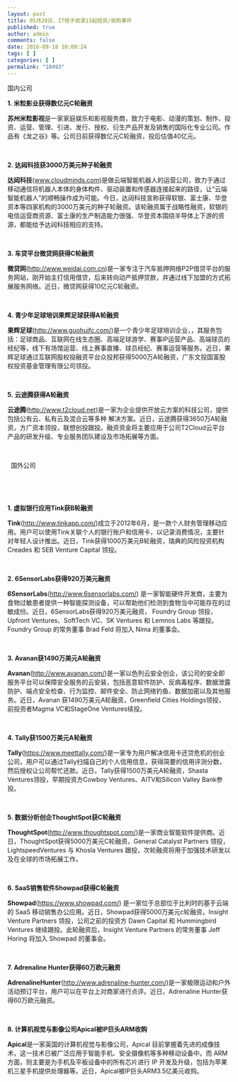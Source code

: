 ```yaml
---
layout: post
title: 05月20日，IT桔子收录13起投资/收购事件
published: true
author: admin
comments: false
date: 2016-09-18 10:09:24
tags: [ ]
categories: [ ]
permalink: "10493"
---
```

 国内公司   &nbsp; 

**1. 米粒影业获得数亿元C轮融资**

**苏州米粒影视**是一家家庭娱乐和影视服务商，致力于电影、动漫的策划、制作、投资、运营、管理、引进、发行、授权、衍生产品开发及销售的国际化专业公司。作品有《龙之谷》等。公司日前获得数亿元C轮融资，投后估值40亿元。

&nbsp;

**2. 达闼科技获3000万美元种子轮融资**

**达闼科技**(www.cloudminds.com)是做云端智能机器人的运营公司，致力于通过移动通信将机器人本体的身体构件、驱动装置和传感器连接起来的路径，让“云端智能机器人”的顺畅操作成为可能。今日，达闼科技宣称获得软银、富士康、华登资本等四家机构的3000万美元的种子轮融资。该轮融资属于战略性融资，软银的电信运营商资源、富士康的生产制造能力很强、华登资本围绕半导体上下游的资源，都能给予达闼科技相应的支持。

&nbsp;

**3. 车贷平台微贷网获得C轮融资**

**微贷网**(http://www.weidai.com.cn)是一家专注于汽车抵押网络P2P借贷平台的服务网站，刚开始主打信用借贷，后来转向动产抵押贷款，并通过线下加盟的方式拓展服务网络。近日，微贷网获得10亿元C轮融资。

&nbsp;

**4. 青少年足球培训果辉足球获得A轮融资**

**果辉足球**(http://www.guohuifc.com/)是一个青少年足球培训企业，，其服务包括：足球商品、互联网在线生态圈、高端足球游学、赛事IP运营产品、高端球员的经纪等，线下有场馆运营、线上赛事直播、球员经纪、赛事运营等服务。近日，果辉足球通过互联网股权投融资平台众投邦获得5000万A轮融资，广东文投国富股权投资基金管理有限公司领投。

&nbsp;

**5. 云途腾获得A轮融资**

**云途腾**(http://www.t2cloud.net)是一家为企业提供开放云方案的科技公司，提供包括公有云、私有云及混合云等多种 解决方案。近日，云途腾获得3650万A轮融资，方广资本领投，联想创投跟投。融资资金将主要应用于公司T2Cloud云平台产品的研发升级、专业服务团队建设及市场拓展等方面。

&nbsp;

&nbsp; 国外公司 

&nbsp;  &nbsp; 

&nbsp;

**1. 虚拟银行应用Tink获B轮融资**

**Tink**(http://www.tinkapp.com/)成立于2012年6月，是一款个人财务管理移动应用。用户可以使用Tink关联个人的银行账户和信用卡，以记录消费情况，主要针对年轻人设计推出。近日，Tink获得1000万美元B轮融资，瑞典的风险投资机构 Creades 和 SEB Venture Capital 领投。

&nbsp;

**2. 6SensorLabs获得920万美元融资**

**6SensorLabs**(http://www.6sensorlabs.com/) 是一家智能硬件开发商，主要为食物过敏患者提供一种智能探测设备，可以帮助他们检测到食物当中可能存在的过敏成份。近日，6SensorLabs获得920万美元融资， Foundry Group 领投， Upfront Ventures、SoftTech VC、SK Ventures 和 Lemnos Labs 等跟投。Foundry Group 的常务董事 Brad Feld 将加入 Nima 的董事会。

&nbsp;

**3. Avanan获1490万美元A轮融资**

**Avanan**(http://www.avanan.com/)是一家以色列云安全创企，该公司的安全即服务平台可以保障安全服务的云安装，包括恶意软件防护、反病毒程序、数据泄露防护、端点安全检查、行为监控、邮件安全、防止网络钓鱼、数据加密以及其他服务。近日，Avanan 获1490万美元A轮融资，Greenfield Cities Holdings领投，前投资者Magma VC和StageOne Ventures续投。

&nbsp;

**4. Tally获1500万美元A轮融资**

**Tally**(https://www.meettally.com/)是一家专为用户解决信用卡还贷危机的创业公司，用户可以通过Tally扫描自己的个人信用信息，获得简要的信用评测分数，然后授权让公司帮忙还款。近日，Tally获得1500万美元A轮融资，Shasta Ventures领投，早期投资方Cowboy Ventures、AITV和Silicon Valley Bank参投。

&nbsp;

**5. 数据分析创企ThoughtSpot获C轮融资**

**ThoughtSpot**(http://www.thoughtspot.com/)是一家商业智能软件提供商。近日，ThoughtSpot获得5000万美元C轮融资，General Catalyst Partners 领投，LightspeedVentures 与 Khosla Ventures 跟投，次轮融资将用于加强技术研发以及在全球的市场拓展工作。

&nbsp;

**6. SaaS销售软件Showpad获得C轮融资**

**Showpad**(https://www.showpad.com/) 是一家位于总部位于比利时的基于云端的 SaaS 移动销售办公应用。近日，Showpad获得5000万美元c轮融资，Insight Venture Partners 领投，公司之前的投资方 Dawn Capital 和 Hummingbird Ventures 继续跟投。此轮融资后，Insight Venture Partners 的常务董事 Jeff Horing 将加入 Showpad 的董事会。

&nbsp;

**7. Adrenaline Hunter获得60万欧元融资**

**AdrenalineHunter**(http://www.adrenaline-hunter.com/)是一家极限运动和户外活动预订平台，用户可以在平台上对商家进行点评。近日，Adrenaline Hunter获得60万欧元融资。

&nbsp;

**8. 计算机视觉与影像公司Apical被IP巨头ARM收购**

**Apical**是一家英国的计算机视觉与影像公司，Apical 目前掌握着先进的成像技术，这一技术已被广泛应用于智能手机、安全摄像机等多种移动设备中。而 ARM 方面，则主要是为手机及平板设备中的所有芯片进行 IP 开发及升级，包括为苹果机三星手机提供处理器等。近日，Apical被IP巨头ARM3.5亿美元收购。 